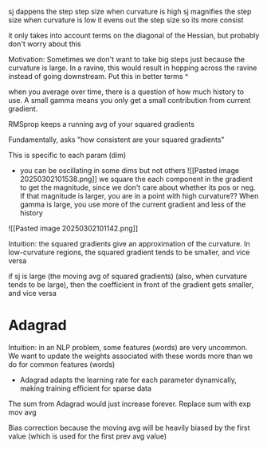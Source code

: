 
sj dappens the step step size when curvature is high
sj magnifies the step size when curvature is low
it evens out the step size so its more consist

it only takes into account terms on the diagonal of the Hessian, but probably don't worry about this

Motivation:
Sometimes we don't want to take big steps just because the curvature is large. In a ravine, this would result in hopping across the ravine instead of going downstream. Put this in better terms ^

when you average over time, there is a question of how much history to use. A small gamma means you only get a small contribution from current gradient.

RMSprop keeps a running avg of your squared gradients

Fundamentally, asks "how consistent are your squared gradients"


This is specific to each param (dim)
- you can be oscillating in some dims but not others
![[Pasted image 20250302101538.png]]
we square the each component in the gradient to get the magnitude, since we don't care about whether its pos or neg. If that magnitude is larger, you are in a point with high curvature??
When gamma is large, you use more of the current gradient and less of the history



![[Pasted image 20250302101142.png]]

Intuition: the squared gradients give an approximation of the curvature.
In low-curvature regions, the squared gradient tends to be smaller, and vice versa

if sj is large (the moving avg of squared gradients) (also, when curvature tends to be large), then the coefficient in front of the gradient gets smaller, and vice versa


# Adagrad
Intuition: in an NLP problem, some features (words) are very uncommon. We want to update the weights associated with these words more than we do for common features (words)
- Adagrad adapts the learning rate for each parameter dynamically, making training efficient for sparse data

The sum from Adagrad would just increase forever.
Replace sum with exp mov avg

Bias correction because the moving avg will be heavily biased by the first value (which is used for the first prev avg value)